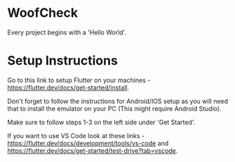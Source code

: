 # WoofCheck
Every project begins with a 'Hello World'.

# Setup Instructions
Go to this link to setup Flutter on your machines - https://flutter.dev/docs/get-started/install.

Don't forget to follow the instructions for Android/IOS setup as you will need that to install the emulator on your PC (This might require Android Studio).  

Make sure to follow steps 1-3 on the left side under 'Get Started'.

If you want to use VS Code look at these links - https://flutter.dev/docs/development/tools/vs-code and https://flutter.dev/docs/get-started/test-drive?tab=vscode.



